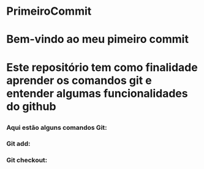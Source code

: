 # PrimeiroCommit
<h1> Bem-vindo ao meu pimeiro commit<h1>
  
Este repositório tem como finalidade aprender os comandos git e entender algumas funcionalidades do github

<h3>Aqui estão alguns comandos Git:

<h3>Git add:


<h3>Git checkout:
